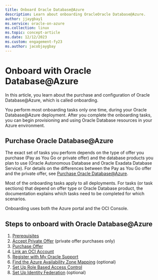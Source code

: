 ```yaml
---
title: Onboard Oracle Database@Azure
description: Learn about onboarding OracleOracle Database@Azure.
author: jjaygbay1
ms.service: oracle-on-azure
ms.collection: linux
ms.topic: concept-article
ms.date: 12/12/2023
ms.custom: engagement-fy23
ms.author: jacobjaygbay
---
```


# Onboard with Oracle Database@Azure 

In this article, you learn about the purchase and configuration of Oracle Database@Azure, which is called onboarding.

You perform most onboarding tasks only one time, during your Oracle Database@Azure deployment. After you complete the onboarding tasks, you can begin provisioning and using Oracle Database resources in your Azure environment.

## Purchase Oracle Database@Azure

The exact set of tasks you perform depends on the type of offer you purchase (Pay as You Go or private offer) and the database products you plan to use (Oracle Autonomous Database and Oracle Exadata Database Service). For details on the differences between the Pay as You Go offer and the private offer, see [Purchase Oracle Database@Azure](https://docs.oracle.com/en-us/iaas/Content/database-at-azure/getting-started.htm#oaa_purchasing).

Most of the onboarding tasks apply to all deployments. For tasks (or task sections) that depend on offer type or Oracle Database product, the documentation explains which tasks need to be completed for which scenarios.

Onboarding uses both the Azure portal and the OCI Console.

## Steps to onboard with Oracle Database@Azure

1. [Prerequisites](https://docs.oracle.com/en-us/iaas/Content/database-at-azure/getting-started.htm#oaa_prerequisites)
1. [Accept Private Offer](https://docs.oracle.com/en-us/iaas/Content/database-at-azure/oaaonboard-task-2.htm#oaaonboard_task_2) (private offer purchases only)
1. [Purchase Offer](https://docs.oracle.com/en-us/iaas/Content/database-at-azure/oaaonboard-task-3.htm#oaaonboard_task_3)
1. [Link an OCI Account](https://docs.oracle.com/en-us/iaas/Content/database-at-azure/oaaonboard-task-4.htm#oaaonboard_task_4)
1. [Register with My Oracle Support](https://docs.oracle.com/en-us/iaas/Content/database-at-azure/oaaonboard-task-5.htm)
1. [Find the Azure Availability Zone Mapping](https://docs.oracle.com/en-us/iaas/Content/database-at-azure/oaaonboard-task-6.htm#oaaonboard_task_6) (optional)
1. [Set Up Role Based Access Control](https://docs.oracle.com/en-us/iaas/Content/database-at-azure/oaaonboard-task-7.htm#oaaonboard_task_7)
1. [Set Up Identity Federation](https://docs.oracle.com/en-us/iaas/Content/database-at-azure/oaaonboard-task-8.htm#oaaonboard_task_8) (optional)
